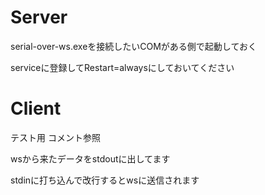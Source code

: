 # Server
serial-over-ws.exeを接続したいCOMがある側で起動しておく

serviceに登録してRestart=alwaysにしておいてください

# Client
テスト用
コメント参照

wsから来たデータをstdoutに出してます

stdinに打ち込んで改行するとwsに送信されます